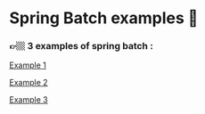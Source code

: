 # Spring Batch examples 🍃

### 👉🏼 3 examples of spring batch :

[Example 1](https://github.com/BadrOuaddah/Spring-Batch-example/tree/master/Example-1)

[Example 2](https://github.com/BadrOuaddah/Spring-Batch-example/tree/master/Example-2)

[Example 3](https://github.com/BadrOuaddah/Spring-Batch-example/tree/master/Example-3)
